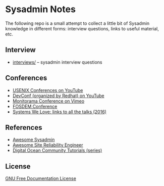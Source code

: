# Sysadmin Notes

The following repo is a small attempt to collect a little bit of Sysadmin knowledge in different forms: interview questions, links to useful material, etc.

## Interview

- [interviews/](interviews/) – sysadmin interview questions

## Conferences

- [USENIX Conferences on YouTube](https://www.youtube.com/user/USENIXAssociation/featured)
- [DevConf (organized by Redhat) on YouTube](https://www.youtube.com/channel/UCmYAQDZIQGm_kPvemBc_qwg)
- [Monitorama Conference on Vimeo](https://vimeo.com/monitorama)
- [FOSDEM Conference](https://video.fosdem.org/)
- [Systems We Love: links to all the talks (2016)](https://blog.bradfieldcs.com/all-the-talks-from-systems-we-love-debcd9cffca)

## References

- [Awesome Sysadmin](https://github.com/kahun/awesome-sysadmin)
- [Awesome Site Reliability Engineer](https://github.com/dastergon/awesome-sre)
- [Digital Ocean Community Tutorials (series)](https://www.digitalocean.com/community/tutorials?primary_filter=series)

## License

[GNU Free Documentation License](https://www.gnu.org/licenses/fdl-1.3.html)
